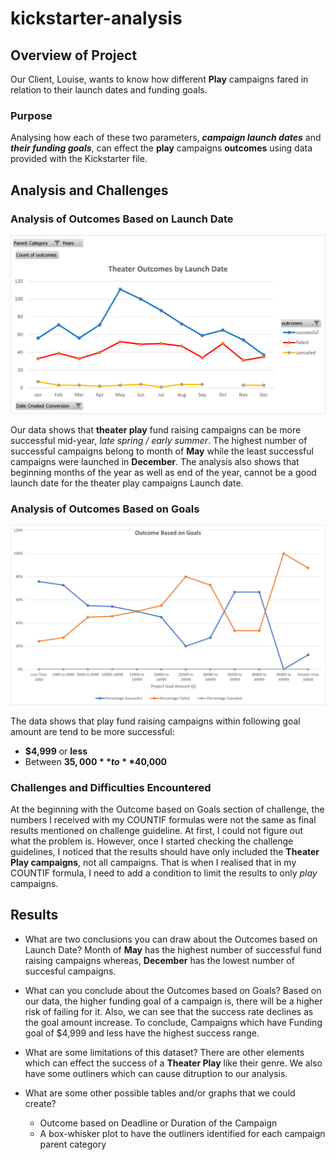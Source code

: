 # kickstarter-analysis
## Overview of Project
Our Client, Louise, wants to know how different **Play** campaigns fared in relation to their launch dates and funding goals.

### Purpose
Analysing how each of these two parameters, **_campaign launch dates_** and **_their funding goals_**, can effect the **play** campaigns **outcomes** using data provided with the Kickstarter file.

## Analysis and Challenges
### Analysis of Outcomes Based on Launch Date
![Outcomes based on Launch date Image](Resources/Theater_Outcomes_vs_Launch.png)

Our data shows that **theater play** fund raising campaigns can be more successful mid-year, _late spring / early summer_. The highest number of successful campaigns belong to month of **May** while the least successful campaigns were launched in **December**. 
The analysis also shows that beginning months of the year as well as end of the year, cannot be a good launch date for the theater play campaigns Launch date.

### Analysis of Outcomes Based on Goals
![Outcomes based on Campaign Goals Image](Resources/Outcomes_vs_Goals.png)

The data shows that play fund raising campaigns within following goal amount are tend to be more successful:
- **$4,999** or **less**  
- Between **$35,000** to **$40,000**

### Challenges and Difficulties Encountered
At the beginning with the Outcome based on Goals section of challenge, the numbers I received with my COUNTIF formulas were not the same as final results mentioned on challenge guideline. At first, I could not figure out what the problem is. However, once I started checking the challenge guidelines, I noticed that the results should have only included the **Theater Play campaigns**, not all campaigns. That is when I realised that in my COUNTIF formula, I need to add a condition to limit the results to only _play_ campaigns.  


## Results

- What are two conclusions you can draw about the Outcomes based on Launch Date?
Month of **May** has the highest number of successful fund raising campaigns whereas, **December** has the lowest number of succesful campaigns.

- What can you conclude about the Outcomes based on Goals? 
Based on our data, the higher funding goal of a campaign is, there will be a higher risk of failing for it. Also, we can see that the success rate declines as the goal amount increase. To conclude, Campaigns which have Funding goal of $4,999 and less have the highest success range.

- What are some limitations of this dataset?
There are other elements which can effect the success of a **Theater Play** like their genre. We also have some outliners which can cause ditruption to our analysis.

- What are some other possible tables and/or graphs that we could create?
  - Outcome based on Deadline or Duration of the Campaign
  - A box-whisker plot to have the outliners identified for each campaign parent category
